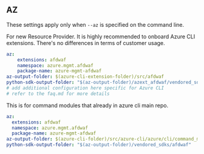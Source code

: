 ## AZ

These settings apply only when `--az` is specified on the command line.

For new Resource Provider. It is highly recommended to onboard Azure CLI extensions. There's no differences in terms of customer usage. 

``` yaml $(az) && $(target-mode) != 'core'
az:
    extensions: afdwaf
    namespace: azure.mgmt.afdwaf
    package-name: azure-mgmt-afdwaf
az-output-folder: $(azure-cli-extension-folder)/src/afdwaf
python-sdk-output-folder: "$(az-output-folder)/azext_afdwaf/vendored_sdks/afdwaf"
# add additional configuration here specific for Azure CLI
# refer to the faq.md for more details
```



This is for command modules that already in azure cli main repo. 
``` yaml $(az) && $(target-mode) == 'core'
az:
  extensions: afdwaf
  namespace: azure.mgmt.afdwaf
  package-name: azure-mgmt-afdwaf
az-output-folder: $(azure-cli-folder)/src/azure-cli/azure/cli/command_modules/afdwaf
python-sdk-output-folder: "$(az-output-folder)/vendored_sdks/afdwaf"
``` 